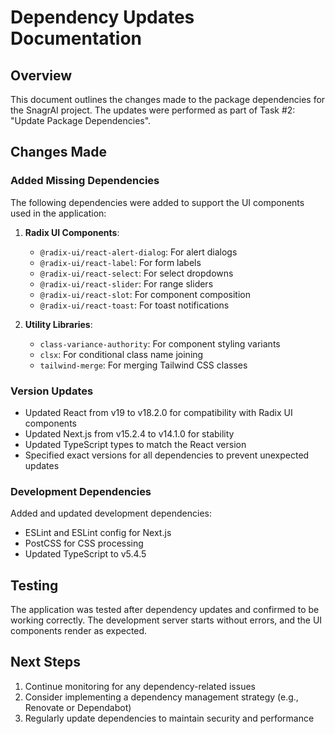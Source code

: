 # Dependency Updates Documentation

## Overview
This document outlines the changes made to the package dependencies for the SnagrAI project. The updates were performed as part of Task #2: "Update Package Dependencies".

## Changes Made

### Added Missing Dependencies
The following dependencies were added to support the UI components used in the application:

1. **Radix UI Components**:
   - `@radix-ui/react-alert-dialog`: For alert dialogs
   - `@radix-ui/react-label`: For form labels
   - `@radix-ui/react-select`: For select dropdowns
   - `@radix-ui/react-slider`: For range sliders
   - `@radix-ui/react-slot`: For component composition
   - `@radix-ui/react-toast`: For toast notifications

2. **Utility Libraries**:
   - `class-variance-authority`: For component styling variants
   - `clsx`: For conditional class name joining
   - `tailwind-merge`: For merging Tailwind CSS classes

### Version Updates
- Updated React from v19 to v18.2.0 for compatibility with Radix UI components
- Updated Next.js from v15.2.4 to v14.1.0 for stability
- Updated TypeScript types to match the React version
- Specified exact versions for all dependencies to prevent unexpected updates

### Development Dependencies
Added and updated development dependencies:
- ESLint and ESLint config for Next.js
- PostCSS for CSS processing
- Updated TypeScript to v5.4.5

## Testing
The application was tested after dependency updates and confirmed to be working correctly. The development server starts without errors, and the UI components render as expected.

## Next Steps
1. Continue monitoring for any dependency-related issues
2. Consider implementing a dependency management strategy (e.g., Renovate or Dependabot)
3. Regularly update dependencies to maintain security and performance
